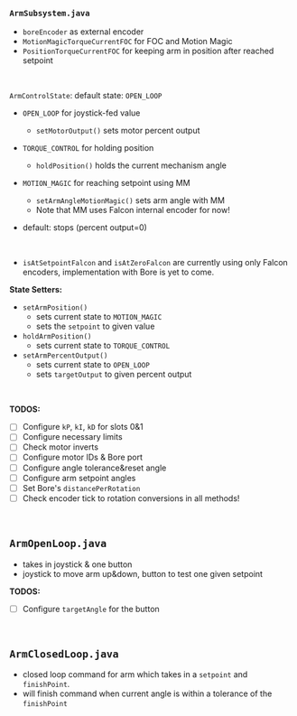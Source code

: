 ### `ArmSubsystem.java`
- `boreEncoder` as external encoder
- `MotionMagicTorqueCurrentFOC` for FOC and Motion Magic
- `PositionTorqueCurrentFOC` for keeping arm in position after reached setpoint

<br>

`ArmControlState`:
default state: `OPEN_LOOP`
- `OPEN_LOOP` for joystick-fed value
    - `setMotorOutput()` sets motor percent output

- `TORQUE_CONTROL` for holding position
    - `holdPosition()` holds the current mechanism angle

- `MOTION_MAGIC` for reaching setpoint using MM
    - `setArmAngleMotionMagic()` sets arm angle with MM
    - Note that MM uses Falcon internal encoder for now!

- default: stops (percent output=0)

<br>

- `isAtSetpointFalcon` and `isAtZeroFalcon` are currently using only Falcon encoders, implementation with Bore is yet to come.

**State Setters:**
- `setArmPosition()`
    - sets current state to `MOTION_MAGIC` 
    - sets the `setpoint` to given value
- `holdArmPosition()`
    - sets current state to `TORQUE_CONTROL`
- `setArmPercentOutput()`
    - sets current state to `OPEN_LOOP`
    - sets `targetOutput` to given percent output

<br>

**TODOS:**
- [ ] Configure `kP`, `kI`, `kD` for slots 0&1
- [ ] Configure necessary limits
- [ ] Check motor inverts
- [ ] Configure motor IDs & Bore port
- [ ] Configure angle tolerance&reset angle
- [ ] Configure arm setpoint angles
- [ ] Set Bore's `distancePerRotation`
- [ ] Check encoder tick to rotation conversions in all methods!

<br>

## `ArmOpenLoop.java`
- takes in joystick & one button
- joystick to move arm up&down, button to test one given setpoint

**TODOS:**
- [ ] Configure `targetAngle` for the button

<br>

## `ArmClosedLoop.java`
- closed loop command for arm which takes in a `setpoint` and `finishPoint`.
- will finish command when current angle is within a tolerance of the `finishPoint`
